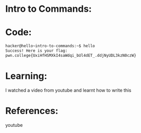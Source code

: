 # Intro to Commands:
# Code:
```bash
hacker@hello~intro-to-commands:~$ hello
Success! Here is your flag:
pwn.college{UxiHfHSMXkI4saWdqi_bUl4dET_.ddjNyUDL3kzN0czW}
```
# Learning:
 I watched a video from youtube and learnt how to write this
# References:
 youtube
